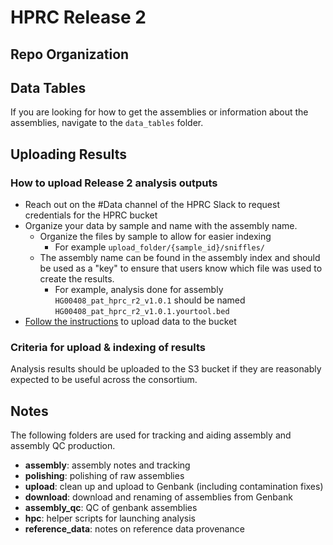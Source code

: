 # HPRC Release 2
## Repo Organization

## Data Tables

If you are looking for how to get the assemblies or information about the assemblies, navigate to the `data_tables` folder.

## Uploading Results
### How to upload Release 2 analysis outputs

* Reach out on the #Data channel of the HPRC Slack to request credentials for the HPRC bucket
* Organize your data by sample and name with the assembly name.
  * Organize the files by sample to allow for easier indexing
    * For example `upload_folder/{sample_id}/sniffles/`
  * The assembly name can be found in the assembly index and should be used as a "key" to ensure that users know which file was used to create the results.
    * For example, analysis done for assembly `HG00408_pat_hprc_r2_v1.0.1` should be named `HG00408_pat_hprc_r2_v1.0.1.yourtool.bed`
* [Follow the instructions](https://github.com/human-pangenomics/hpp_data_pipeline/blob/main/sequencing_data/submission_to_HPRC/upload_instructions/HPP_Data_Upload_Instructions.pdf) to upload data to the bucket

### Criteria for upload & indexing of results

Analysis results should be uploaded to the S3 bucket if they are reasonably expected to be useful across the consortium. 

## Notes
The following folders are used for tracking and aiding assembly and assembly QC production. 
* **assembly**: assembly notes and tracking
* **polishing**: polishing of raw assemblies
* **upload**: clean up and upload to Genbank (including contamination fixes)
* **download**: download and renaming of assemblies from Genbank
* **assembly_qc**: QC of genbank assemblies
* **hpc**: helper scripts for launching analysis
* **reference_data**: notes on reference data provenance


